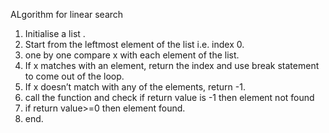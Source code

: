 ALgorithm for linear search

1. Initialise a list .
2. Start from the leftmost element of the list i.e. index 0.
3. one by one compare x with each element of the list.
4. If x matches with an element, return the index and use break statement to come out of the loop.
5. If x doesn’t match with any of the elements, return -1.
6. call the function and check if return value is -1 then element not found
7. if return value>=0 then element found.
8. end.
